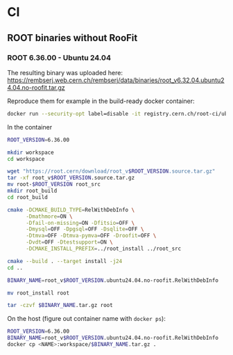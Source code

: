 # CI

## ROOT binaries without RooFit

### ROOT 6.36.00 - Ubuntu 24.04

The resulting binary was uploaded here:
<https://rembserj.web.cern.ch/rembserj/data/binaries/root_v6.32.04.ubuntu24.04.no-roofit.tar.gz>

Reproduce them for example in the build-ready docker container:
```bash
docker run --security-opt label=disable -it registry.cern.ch/root-ci/ubuntu2404:buildready
```

In the container
```bash
ROOT_VERSION=6.36.00

mkdir workspace
cd workspace

wget "https://root.cern/download/root_v$ROOT_VERSION.source.tar.gz"
tar -xf root_v$ROOT_VERSION.source.tar.gz
mv root-$ROOT_VERSION root_src
mkdir root_build
cd root_build

cmake -DCMAKE_BUILD_TYPE=RelWithDebInfo \
      -Dmathmore=ON \
      -Dfail-on-missing=ON -Dfitsio=OFF \
      -Dmysql=OFF -Dpgsql=OFF -Dsqlite=OFF \
      -Dtmva=OFF -Dtmva-pymva=OFF -Droofit=OFF \
      -Dvdt=OFF -Dtestsupport=ON \
      -DCMAKE_INSTALL_PREFIX=../root_install ../root_src

cmake --build . --target install -j24
cd ..

BINARY_NAME=root_v$ROOT_VERSION.ubuntu24.04.no-roofit.RelWithDebInfo

mv root_install root

tar -czvf $BINARY_NAME.tar.gz root
```

On the host (figure out container name with `docker ps`):
```bash
ROOT_VERSION=6.36.00
BINARY_NAME=root_v$ROOT_VERSION.ubuntu24.04.no-roofit.RelWithDebInfo
docker cp <NAME>:workspace/$BINARY_NAME.tar.gz .
```
